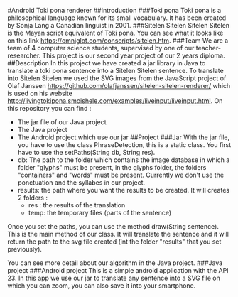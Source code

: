 #Android Toki pona renderer
##Introduction
###Toki pona
Toki pona is a philosophical language known for its small vocabulary. It has been created by Sonja Lang a Canadian linguist in 2001.
###Sitelen Sitelen
Sitelen Sitelen is the Mayan script equivalent of Toki pona. You can see what it looks like on this link https://omniglot.com/conscripts/sitelen.htm.
###Team
We are a team of 4 computer science students, supervised by one of our teacher-researcher. This project is our second year project of our 2 years diploma.
##Description
In this project we have created a jar library in Java to translate a toki pona sentence into a Sitelen Sitelen sentence.
To translate into Sitelen Sitelen we used the SVG images from the JavaScript project of Olaf Janssen https://github.com/olafjanssen/sitelen-sitelen-renderer/
which is used on his website http://livingtokipona.smoishele.com/examples/liveinput/liveinput.html.
On this repository you can find :
* The jar file of our Java project
* The Java project
* The Android project which use our jar
##Project
###Jar 
With the jar file, you have to use the class PhraseDetection, this is a static class. You first have to use the setPaths(String db, String res).
* db: The path to the folder which contains the image database in which a folder "glyphs" must be present, in the glyphs folder, the folders "containers" and "words" must be present. Currently we don't use the ponctuation and the syllabes in our project.
* results: the path where you want the results to be created. It will creates 2 folders : 
    * res : the results of the translation
    * temp: the temporary files (parts of the sentence)

Once you set the paths, you can use the method draw(String sentence). This is the main method of our class. It will translate the sentence and it will return the path to the svg file created (int the folder "results" that you set previously).

You can see more detail about our algorithm in the Java project.
###Java project 
###Android project
This is a simple android application with the API 23. In this app we use our jar to translate any sentence into a SVG file on which you can zoom, you can also save it into your smartphone.
